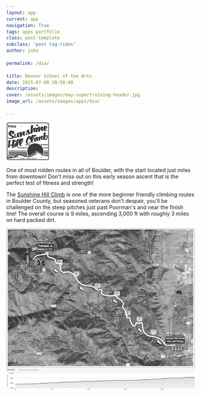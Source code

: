 ```yaml
---
layout: app
current: app
navigation: True
tags: apps portfolio
class: post-template
subclass: 'post tag-rides'
author: john

permalink: /dsa/

title: Denver School of the Arts
date: 2015-07-08 20:50:00
description: 
cover: /assets/images/may-supertraining-header.jpg
image_url: /assets/images/apps/dsa/

---
```


<img src="/assets/images/sunshine_hc_logo.png">

One of most ridden routes in all of Boulder, with the start located just miles from downtown!  Don't miss out on this early season ascent that is the perfect test of fitness and strength!

The [Sunshine Hill Climb](https://www.sanitascycling.com/sunshine-hill-climb) is one of the more beginner friendly climbing routes in Boulder County, but seasoned veterans don't despair, you'll be challenged on the steep pitches just past Poorman's and near the finish line!  The overall course is 9 miles, ascending 3,000 ft with roughly 3 miles on hard packed dirt.

<img src="/assets/images/sunshine_hc_map.jpg">